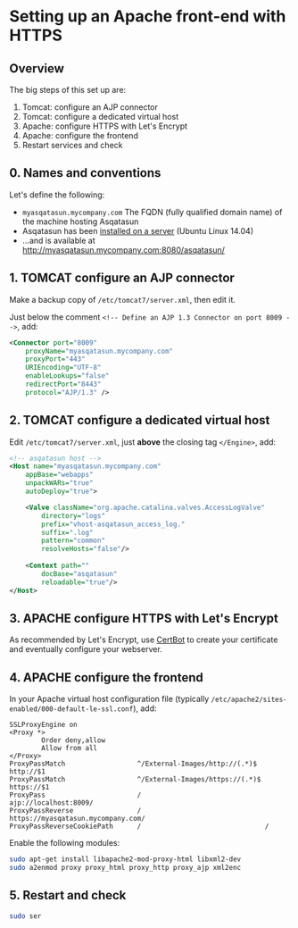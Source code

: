 # Setting up an Apache front-end with HTTPS
 
## Overview

The big steps of this set up are:

1. Tomcat: configure an AJP connector
2. Tomcat: configure a dedicated virtual host
3. Apache: configure HTTPS with Let's Encrypt
4. Apache: configure the frontend
5. Restart services and check

## 0. Names and conventions

Let's define the following:

* `myasqatasun.mycompany.com`
  The FQDN (fully qualified domain name) of the machine hosting Asqatasun
* Asqatasun has been [installed on a server](../10_Install_doc/Asqatasun/README.md) (Ubuntu Linux 14.04) 
* ...and is available at http://myasqatasun.mycompany.com:8080/asqatasun/

## 1. TOMCAT configure an AJP connector
 
Make a backup copy of `/etc/tomcat7/server.xml`, then edit it.

Just below the comment `<!-- Define an AJP 1.3 Connector on port 8009 -->`, add:

```xml
<Connector port="8009"
    proxyName="myasqatasun.mycompany.com"
    proxyPort="443"
    URIEncoding="UTF-8"
    enableLookups="false"
    redirectPort="8443"
    protocol="AJP/1.3" />
```

## 2. TOMCAT configure a dedicated virtual host

Edit `/etc/tomcat7/server.xml`, just **above** the closing tag `</Engine>`, add:

```xml
<!-- asqatasun host -->
<Host name="myasqatasun.mycompany.com" 
    appBase="webapps"
    unpackWARs="true"
    autoDeploy="true">

    <Valve className="org.apache.catalina.valves.AccessLogValve"
        directory="logs"
        prefix="vhost-asqatasun_access_log."
        suffix=".log"
        pattern="common"
        resolveHosts="false"/>
        
    <Context path=""
        docBase="asqatasun"
        reloadable="true"/>
</Host>
```

## 3. APACHE configure HTTPS with Let's Encrypt

As recommended by Let's Encrypt, use [CertBot](https://certbot.eff.org/) to create your certificate and eventually configure your webserver.
 
## 4. APACHE configure the frontend

In your Apache virtual host configuration file (typically `/etc/apache2/sites-enabled/000-default-le-ssl.conf`), add:

```
SSLProxyEngine on
<Proxy *>
        Order deny,allow
        Allow from all
</Proxy>
ProxyPassMatch                  ^/External-Images/http://(.*)$  http://$1
ProxyPassMatch                  ^/External-Images/https://(.*)$ https://$1
ProxyPass                       /                               ajp://localhost:8009/
ProxyPassReverse                /                               https://myasqatasun.mycompany.com/
ProxyPassReverseCookiePath      /                               /
```

Enable the following modules:

```sh
sudo apt-get install libapache2-mod-proxy-html libxml2-dev
sudo a2enmod proxy proxy_html proxy_http proxy_ajp xml2enc
```

## 5. Restart and check

```sh
sudo ser
```
